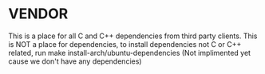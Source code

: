 # VENDOR
This is a place for all C and C++ dependencies from third party clients. This is NOT a place for dependencies, to install dependencies not C or C++ related, run make install-arch/ubuntu-dependencies (Not implimented yet cause we don't have any dependencies)
